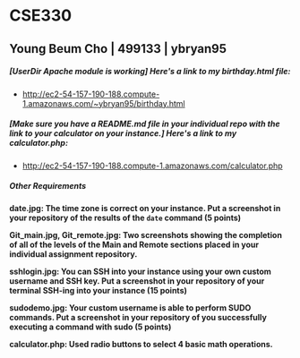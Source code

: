 # CSE330
## Young Beum Cho | 499133 | ybryan95

##### [UserDir Apache module is working] Here's a link to my birthday.html file:
* http://ec2-54-157-190-188.compute-1.amazonaws.com/~ybryan95/birthday.html 

##### [Make sure you have a README.md file in your individual repo with the link to your calculator on your instance.] Here's a link to my calculator.php:
* http://ec2-54-157-190-188.compute-1.amazonaws.com/calculator.php 

##### Other Requirements 
**date.jpg: The time zone is correct on your instance. Put a screenshot in your repository of the results of the `date` command (5 points)**

  **Git_main.jpg, Git_remote.jpg: Two screenshots showing the completion of all of the levels of the Main and Remote sections placed in your individual assignment repository.**
  
  **sshlogin.jpg: You can SSH into your instance using your own custom username and SSH key. Put a screenshot in your repository of your terminal SSH-ing into your instance (15 points)**
  
  **sudodemo.jpg: Your custom username is able to perform SUDO commands. Put a screenshot in your repository of you successfully executing a command with sudo (5 points)**
  
  **calculator.php: Used radio buttons to select 4 basic math operations.**
  
  
